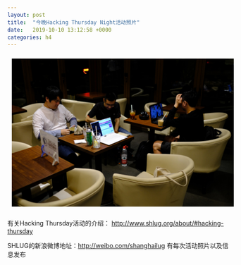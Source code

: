 ```yaml
---
layout: post
title:  "今晚Hacking Thursday Night活动照片"
date:   2019-10-10 13:12:58 +0000
categories: h4
---
```


[<img style='margin:10px;' src='https://raw.githubusercontent.com/shanghailug/res2019q4/master/ja10.h4/ja10_2041_4400+08.1920p.jpg'>](https://raw.githubusercontent.com/shanghailug/res2019q4/master/ja10.h4/ja10_2041_4400+08.JPG)

有关Hacking Thursday活动的介绍：
http://www.shlug.org/about/#hacking-thursday

SHLUG的新浪微博地址：http://weibo.com/shanghailug 有每次活动照片以及信息发布


